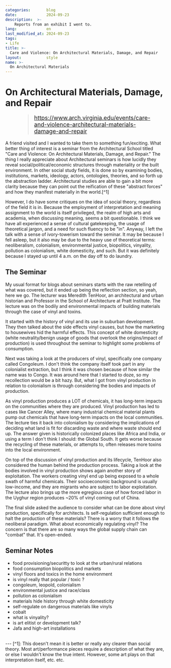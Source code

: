```yaml
---
categories:       blog
date:             2024-09-23
description:  >-
    Reports from an exhibit I went to.
lang:             en
last_modified_at: 2024-09-23
tags:
- Life
title: >-
  Care and Violence: On Architectural Materials, Damage, and Repair        
layout:           style
name: >-  
  On Architectural Materials       
---
```


# On Architectural Materials, Damage, and Repair      

<figure class="container-lg" style="padding: 0;">
    <blockquote class="blockquote" style="font-size: 18px;">
    <a href="https://www.arch.virginia.edu/events/care-and-violence-architectural-materials-damage-and-repair">https://www.arch.virginia.edu/events/care-and-violence-architectural-materials-damage-and-repair</a>
    </blockquote>
</figure>

A friend visited and I wanted to take them to something fun/exciting. What better thing of interest is a seminar from the Architectural School titled "Care and Violence: On Architectural Materials, Damage, and Repair." The thing I really appreciate about Architectural seminars is how lucidly they reveal social/political/economic structures through materiality or the built environment. In other social study fields, it is done so by examining bodies, institutions, markets, ideology, actors, ontologies, theories, and so forth up the abstraction ladder. Architectural studies are able to gain a bit more clarity because they can point out the reification of these "abstract forces" and how they manifest materially in the world.[^1]

However, I do have some critiques on the idea of social theory, regardless of the field it is in. Because the employment of interpretation and meaning assignment to the world is itself privileged, the realm of high arts and academia, when discussing meaning, seems a bit questionable. I think we have all experienced a sense of cultural gatekeeping, the usage of theoretical jargon, and a need for such fluency to be "in". Anyway, I left the talk with a sense of ivory-towerism toward the seminar. It may be because I fell asleep, but it also may be due to the heavy use of theoretical terms: neoliberalism, colonialism, environmental justice, biopolitics, vinyality, pollution as colonialism, white domesticity, and such. But it was definitely because I stayed up until 4 a.m. on the day off to do laundry.

## The Seminar

My usual format for blogs about seminars starts with the raw retelling of what was covered, but it ended up being the reflection section, so yeah, here we go. The lecturer was Meredith TenHoor, an architectural and urban historian and Professor in the School of Architecture at Pratt Institute. The lecture was on the bodily and environmental impacts of building materials through the case of vinyl and toxins. 

It started with the history of vinyl and its use in suburban development. They then talked about the side effects vinyl causes, but how the marketing to housewives hid the harmful effects. This concept of white domesticity (white neutrality/benign usage of goods that overlook the origins/impact of production) is used throughout the seminar to highlight some problems of consumption.

Next was taking a look at the producers of vinyl, specifically one company called Congoleum. I don't think the company itself took part in any colonialist extraction, but I think it was chosen because of how similar the name was to Congo. It was around here that I started to doze, so my recollection would be a bit hazy. But, what I got from vinyl production in relation to colonialism is through considering the bodies and impacts of production. 

As vinyl production produces a LOT of chemicals, it has long-term impacts on the communities where they are produced. Vinyl production has led to cases like Cancer Alley, where many industrial chemical material plants pump out chemicals that have long-term impacts on the local communities. The lecture ties it back into colonialism by considering the implications of deciding what land is fit for discarding waste and where waste should end up. The answer given is historically colonized places like Africa and India, or using a term I don't think I should: the Global South. It gets worse because the recycling of these materials, or attempts to, often releases more toxins into the local environment. 

On top of the discussion of vinyl production and its lifecycle, TenHoor also considered the human behind the production process. Taking a look at the bodies involved in vinyl production shows again another story of exploitation. The workers creating vinyl end up being exposed to a whole swath of harmful chemicals. Their socioeconomic background is usually low-income, and they are migrants who are subject to labor exploitation. The lecture also brings up the more egregious case of how forced labor in the Uyghur region produces ~20% of vinyl coming out of China.

The final slide asked the audience to consider what can be done about vinyl production, specifically for architects. Is self-regulation sufficient enough to halt the production of these materials? There is a worry that it follows the neoliberal paradigm. What about economically regulating vinyl? The concern is that there are so many ways the global supply chain can "combat" that. It's open-ended.

## Seminar Notes

- food provisioning/securitty to look at the urban/rural relations
- food consumption biopolitics and markets  
- vinyl floors and toxics in the home environment
- is vinyl really that popular / toxic ?
- congoleum, leopold, colonialism
- environmental justice and race/class
- pollution as colonialism
- materials hide history through white domesticity
- self-regulate on dangerous materials like vinyls
- cobalt
- what is vinyality?
- is art elitist or development talk?
- Jafa and high-art installations

<br/>
---
[^1]: This doesn't mean it is better or really any clearer than social theory. Most art/performance pieces require a description of what they are, or else I wouldn't know the true intent. However, some art plays on that interpretation itself, etc. etc.